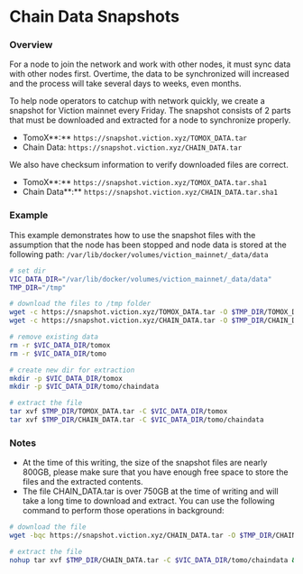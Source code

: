 # Chain Data Snapshots

### Overview

For a node to join the network and work with other nodes, it must sync data with other nodes first. Overtime, the data to be synchronized will increased and the process will take several days to weeks, even months.

To help node operators to catchup with network quickly, we create a snapshot for Viction mainnet every Friday. The snapshot consists of 2 parts that must be downloaded and extracted for a node to synchronize properly.

* TomoX**:** `https://snapshot.viction.xyz/TOMOX_DATA.tar`
* Chain Data: `https://snapshot.viction.xyz/CHAIN_DATA.tar`

We also have checksum information to verify downloaded files are correct.

* TomoX**:** `https://snapshot.viction.xyz/TOMOX_DATA.tar.sha1`
* Chain Data**:** `https://snapshot.viction.xyz/CHAIN_DATA.tar.sha1`

### Example

This example demonstrates how to use the snapshot files with the assumption that the node has been stopped and node data is stored at the following path: `/var/lib/docker/volumes/viction_mainnet/_data/data`

```bash
# set dir
VIC_DATA_DIR="/var/lib/docker/volumes/viction_mainnet/_data/data"
TMP_DIR="/tmp"

# download the files to /tmp folder
wget -c https://snapshot.viction.xyz/TOMOX_DATA.tar -O $TMP_DIR/TOMOX_DATA.tar
wget -c https://snapshot.viction.xyz/CHAIN_DATA.tar -O $TMP_DIR/CHAIN_DATA.tar

# remove existing data
rm -r $VIC_DATA_DIR/tomox
rm -r $VIC_DATA_DIR/tomo

# create new dir for extraction
mkdir -p $VIC_DATA_DIR/tomox
mkdir -p $VIC_DATA_DIR/tomo/chaindata

# extract the file
tar xvf $TMP_DIR/TOMOX_DATA.tar -C $VIC_DATA_DIR/tomox
tar xvf $TMP_DIR/CHAIN_DATA.tar -C $VIC_DATA_DIR/tomo/chaindata
```

### **Notes**

* At the time of this writing, the size of the snapshot files are nearly 800GB, please make sure that you have enough free space to store the files and the extracted contents.
* The file CHAIN\_DATA.tar is over 750GB at the time of writing and will take a long time to download and extract. You can use the following command to perform those operations in background:

```bash
# download the file
wget -bqc https://snapshot.viction.xyz/CHAIN_DATA.tar -O $TMP_DIR/CHAIN_DATA.tar
```

```bash
# extract the file
nohup tar xvf $TMP_DIR/CHAIN_DATA.tar -C $VIC_DATA_DIR/tomo/chaindata &
```
